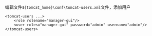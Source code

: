 编辑文件`${tomcat_home}\conf\tomcat-users.xml`文件，添加用户

```
<tomcat-users ...>
	<role rolename="manager-gui"/>
	<user roles="manager-gui" password="admin" username="admin"/>
</tomcat-users>
```

